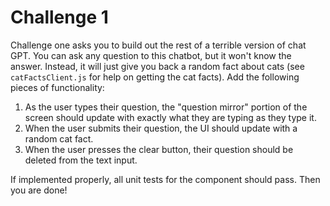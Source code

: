 # Challenge 1

Challenge one asks you to build out the rest of a terrible version of chat GPT. You can ask any question to this chatbot, but it won't know the answer. Instead, it will just give you back a random fact about cats (see `catFactsClient.js` for help on getting the cat facts). Add the following pieces of functionality:

1. As the user types their question, the "question mirror" portion of the screen should update with exactly what they are typing as they type it.
2. When the user submits their question, the UI should update with a random cat fact.
3. When the user presses the clear button, their question should be deleted from the text input.

If implemented properly, all unit tests for the component should pass. Then you are done!
